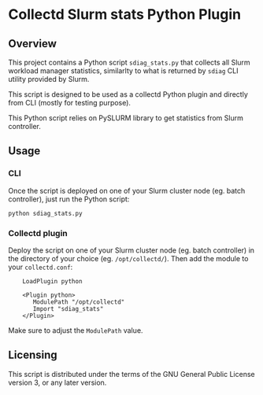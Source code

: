 # Collectd Slurm stats Python Plugin 

## Overview

This project contains a Python script `sdiag_stats.py` that collects all Slurm
workload manager statistics, similarlty to what is returned by `sdiag` CLI
utility provided by Slurm.

This script is designed to be used as a collectd Python plugin and directly
from CLI (mostly for testing purpose).

This Python script relies on PySLURM library to get statistics from Slurm
controller.

## Usage

### CLI

Once the script is deployed on one of your Slurm cluster node (eg. batch
controller), just run the Python script:

```
python sdiag_stats.py
```

### Collectd plugin

Deploy the script on one of your Slurm cluster node (eg. batch controller) in
the directory of your choice (eg. `/opt/collectd/`). Then add the module to
your `collectd.conf`:

```
    LoadPlugin python

    <Plugin python>
       ModulePath "/opt/collectd"
       Import "sdiag_stats"
    </Plugin>
```

Make sure to adjust the `ModulePath` value.

## Licensing

This script is distributed under the terms of the GNU General Public License
version 3, or any later version.
